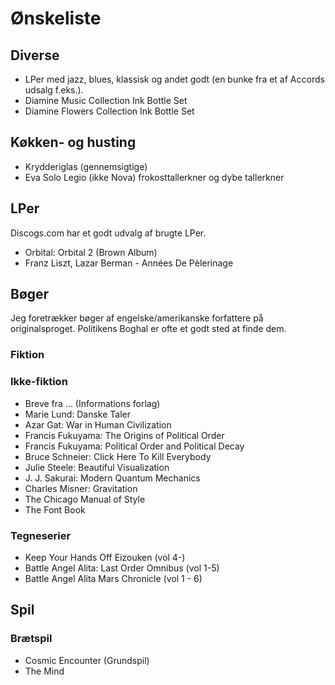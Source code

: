 Ønskeliste
==========

Diverse
-------

- LPer med jazz, blues, klassisk og andet godt (en bunke fra et af Accords udsalg f.eks.).
- Diamine Music Collection Ink Bottle Set
- Diamine Flowers Collection Ink Bottle Set

Køkken- og husting
-----------

- Krydderiglas (gennemsigtige)
- Eva Solo Legio (ikke Nova) frokosttallerkner og dybe tallerkner

LPer
----

Discogs.com har et godt udvalg af brugte LPer.

 - Orbital: Orbital 2 (Brown Album)
 - Franz Liszt, Lazar Berman - Années De Pèlerinage
 
Bøger
-----

Jeg foretrækker bøger af engelske/amerikanske forfattere på originalsproget.
Politikens Boghal er ofte et godt sted at finde dem.

### Fiktion

### Ikke-fiktion
- Breve fra ... (Informations forlag)
- Marie Lund: Danske Taler
- Azar Gat: War in Human Civilization
- Francis Fukuyama: The Origins of Political Order
- Francis Fukuyama: Political Order and Political Decay
- Bruce Schneier: Click Here To Kill Everybody
- Julie Steele: Beautiful Visualization
- J. J. Sakurai: Modern Quantum Mechanics
- Charles Misner: Gravitation
- The Chicago Manual of Style
- The Font Book

### Tegneserier
- Keep Your Hands Off Eizouken (vol 4-)
- Battle Angel Alita: Last Order Omnibus (vol 1-5)
- Battle Angel Alita Mars Chronicle (vol 1 - 6)

Spil
----

### Brætspil
- Cosmic Encounter (Grundspil)
- The Mind

[evatrio]: http://www.eva-trio.com
[amazonuk]: http://www.amazon.co.uk/wishlist/2RDW59726073E
[portal_bookends]: http://store.valvesoftware.com/product.php?i=A01127
[portal_poster]: http://store.valvesoftware.com/product.php?i=P0113
[amzn]: http://amzn.com/w/1XNIF0OD5M6GY
